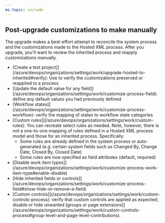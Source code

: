 ```yaml
---
ms.topic: include
---
```



## Post-upgrade customizations to make manually 

The upgrade makes a best-effort attempt to reconcile the system process and the customizations made to the Hosted XML process. After you upgrade, you'll want to review the inherited process and reapply customizations manually. 

- [Create a test project]](/azure/devops/organizations/settings/work/upgrade-hosted-to-inherited#verify): Use to verify the customizations preserved or reapplied to a process
- [Update the default value for any field]](/azure/devops/organizations/settings/work/customize-process-field): define any default values you had previously defined
- [Workflow states]](/azure/devops/organizations/settings/work/customize-process-workflow): verify the mapping of states to workflow state categories 
- [Custom rules]](/azure/devops/organizations/settings/work/custom-rules): You can recreate select rules as needed. Note, however, there is not a one-to-one mapping of rules defined in a Hosted XML process model and those for an inherited process. Specifically:   
	- Some rules are already defined in the system process or auto-generated (e.g. certain system fields such as Changed By, Change Date, Closed By, Closed Date)  
	- Some rules are now specified as field attributes (default, required)  
- [Disable work item types]](/azure/devops/organizations/settings/work/customize-process-work-item-type#enable-disable)
- [Hide inherited fields or controls]](/azure/devops/organizations/settings/work/customize-process-field#show-hide-or-remove-a-field)
- [Custom controls]](/azure/devops/organizations/settings/work/custom-controls-process): verify that custom controls are applied as expected; disable or hide unwanted [groups or page extensions]](/azure/devops/organizations/settings/work/custom-controls-process#group-level-and-page-level-contributions).